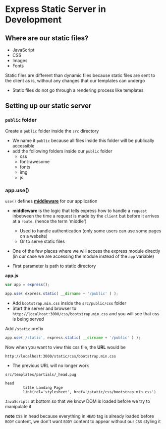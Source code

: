 # Express Static Server in Development

## Where are our static files?
* JavaScript
* CSS
* Images
* Fonts

Static files are different than dynamic files because static files are sent to the client as is, without any changes that our templates can undergo

* Static files do not go through a rendering process like templates

## Setting up our static server

### `public` folder
Create a `public` folder inside the `src` directory

* We name it `public` because all files inside this folder will be publically accessible
* add the following folders inside our `public` folder
    - css
    - font-awesome
    - fonts
    - img
    - js

### app.use()
`use()` defines **[middleware](https://expressjs.com/en/guide/using-middleware.html)** for our application

* **middleware** is the logic that tells express how to handle a `request` inbetween the time a request is made by the `client` but before it arrives at a `route`. (hence the term 'middle')
    - Used to handle authentication (only some users can use some pages on a website)
    - Or to serve static files

* One of the few places where we will access the express module directly (in our case we are accessing the module instead of the `app` variable)
* First parameter is path to static directory

**app.js**

```js
var app = express();

app.use( express.static( __dirname + '/public' ) );
```

* Add `bootstrap.min.css` inside the `src/public/css` folder
* Start the server and browser to `http://localhost:3000/css/bootstrap.min.css` and you will see that css is being served

Add `/static` prefix

```js
app.use('/static', express.static( __dirname + '/public' ) );
```

Now when you want to view this css file, the **URL** would be

`http://localhost:3000/static/css/bootstrap.min.css`

* The previous URL will no longer work

`src/templates/partials/_head.pug`

```
head
        title Landing Page
        link(rel='stylesheet', href='/static/css/bootstrap.min.css')
```

`JavaScripts` at bottom so that we know DOM is loaded before we try to manipulate it

**note** `CSS` in head because everything in `HEAD` tag is already loaded before `BODY` content, we don't want `BODY` content to appear without our `CSS` styling it

